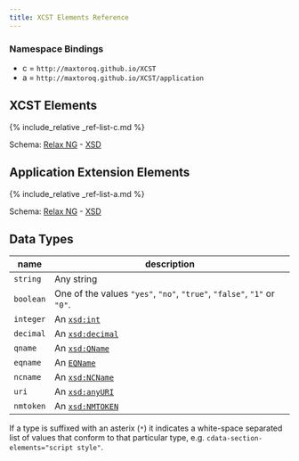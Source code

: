 ```yaml
---
title: XCST Elements Reference
---
```


### Namespace Bindings

- c = `http://maxtoroq.github.io/XCST`
- a = `http://maxtoroq.github.io/XCST/application`

## XCST Elements

{% include_relative _ref-list-c.md %}

Schema: [Relax NG](https://github.com/maxtoroq/XCST/blob/master/schemas/xcst.rng) - [XSD](https://github.com/maxtoroq/XCST/blob/master/schemas/xcst.xsd)

## Application Extension Elements

{% include_relative _ref-list-a.md %}

Schema: [Relax NG](https://github.com/maxtoroq/XCST-a/blob/master/schemas/xcst-app.rng) - [XSD](https://github.com/maxtoroq/XCST-a/blob/master/schemas/xcst-app.xsd)
         
## Data Types

name      | description
--------- | -----------
`string`  | Any string
`boolean` | One of the values `"yes"`, `"no"`, `"true"`, `"false"`, `"1"` or `"0"`.
`integer` | An [`xsd:int`](https://www.w3.org/TR/xmlschema-2/#int)
`decimal` | An [`xsd:decimal`](https://www.w3.org/TR/xmlschema-2/#decimal)
`qname`   | An [`xsd:QName`](https://www.w3.org/TR/xmlschema-2/#QName)
`eqname`  | An [`EQName`](https://www.w3.org/TR/xpath-30/#prod-xpath30-EQName)
`ncname`  | An [`xsd:NCName`](https://www.w3.org/TR/xmlschema-2/#NCName)
`uri`     | An [`xsd:anyURI`](https://www.w3.org/TR/xmlschema-2/#anyURI)
`nmtoken` | An [`xsd:NMTOKEN`](https://www.w3.org/TR/xmlschema-2/#NMTOKEN)

If a type is suffixed with an asterix (`*`) it indicates a white-space separated list of values that conform to that particular type, e.g. `cdata-section-elements="script style"`.
